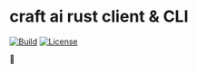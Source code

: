# **craft ai** rust client & CLI #

 [![Build](https://img.shields.io/travis/craft-ai/craft-ai-client-rust/master.svg?style=flat-square)](https://travis-ci.org/craft-ai/craft-ai-client-rust) [![License](https://img.shields.io/badge/license-BSD--3--Clause-42358A.svg?style=flat-square)](LICENSE)

🚧
